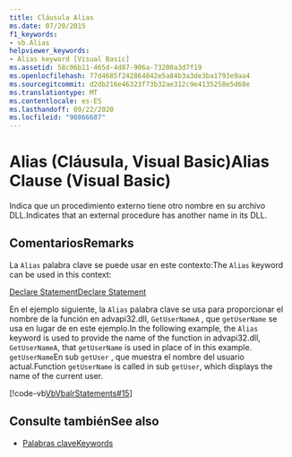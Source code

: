```yaml
---
title: Cláusula Alias
ms.date: 07/20/2015
f1_keywords:
- vb.Alias
helpviewer_keywords:
- Alias keyword [Visual Basic]
ms.assetid: 58c06b11-465d-4d87-906a-73200a3d7f19
ms.openlocfilehash: 77d4685f242864842e5a84b3a3de3ba1793e9aa4
ms.sourcegitcommit: d2db216e46323f73b32ae312c9e4135258e5d68e
ms.translationtype: MT
ms.contentlocale: es-ES
ms.lasthandoff: 09/22/2020
ms.locfileid: "90866687"
---
```

# <a name="alias-clause-visual-basic"></a><span data-ttu-id="d8c82-102">Alias (Cláusula, Visual Basic)</span><span class="sxs-lookup"><span data-stu-id="d8c82-102">Alias Clause (Visual Basic)</span></span>

<span data-ttu-id="d8c82-103">Indica que un procedimiento externo tiene otro nombre en su archivo DLL.</span><span class="sxs-lookup"><span data-stu-id="d8c82-103">Indicates that an external procedure has another name in its DLL.</span></span>  
  
## <a name="remarks"></a><span data-ttu-id="d8c82-104">Comentarios</span><span class="sxs-lookup"><span data-stu-id="d8c82-104">Remarks</span></span>  

 <span data-ttu-id="d8c82-105">La `Alias` palabra clave se puede usar en este contexto:</span><span class="sxs-lookup"><span data-stu-id="d8c82-105">The `Alias` keyword can be used in this context:</span></span>  
  
 [<span data-ttu-id="d8c82-106">Declare Statement</span><span class="sxs-lookup"><span data-stu-id="d8c82-106">Declare Statement</span></span>](declare-statement.md)  
  
 <span data-ttu-id="d8c82-107">En el ejemplo siguiente, la `Alias` palabra clave se usa para proporcionar el nombre de la función en advapi32.dll, `GetUserNameA` , que `getUserName` se usa en lugar de en este ejemplo.</span><span class="sxs-lookup"><span data-stu-id="d8c82-107">In the following example, the `Alias` keyword is used to provide the name of the function in advapi32.dll, `GetUserNameA`, that `getUserName` is used in place of in this example.</span></span> <span data-ttu-id="d8c82-108">`getUserName`En sub `getUser` , que muestra el nombre del usuario actual.</span><span class="sxs-lookup"><span data-stu-id="d8c82-108">Function `getUserName` is called in sub `getUser`, which displays the name of the current user.</span></span>  
  
 [!code-vb[VbVbalrStatements#15](~/samples/snippets/visualbasic/VS_Snippets_VBCSharp/VbVbalrStatements/VB/Class1.vb#15)]  
  
## <a name="see-also"></a><span data-ttu-id="d8c82-109">Consulte también</span><span class="sxs-lookup"><span data-stu-id="d8c82-109">See also</span></span>

- [<span data-ttu-id="d8c82-110">Palabras clave</span><span class="sxs-lookup"><span data-stu-id="d8c82-110">Keywords</span></span>](../keywords/index.md)

